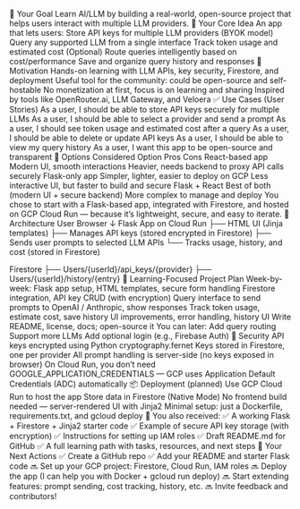 🔧 Your Goal
Learn AI/LLM by building a real-world, open-source project that helps users interact with multiple LLM providers.
🧠 Your Core Idea
An app that lets users:
Store API keys for multiple LLM providers (BYOK model)
Query any supported LLM from a single interface
Track token usage and estimated cost
(Optional) Route queries intelligently based on cost/performance
Save and organize query history and responses
🧪 Motivation
Hands-on learning with LLM APIs, key security, Firestore, and deployment
Useful tool for the community: could be open-source and self-hostable
No monetization at first, focus is on learning and sharing
Inspired by tools like OpenRouter.ai, LLM Gateway, and Veloera
✅ Use Cases (User Stories)
As a user, I should be able to store API keys securely for multiple LLMs
As a user, I should be able to select a provider and send a prompt
As a user, I should see token usage and estimated cost after a query
As a user, I should be able to delete or update API keys
As a user, I should be able to view my query history
As a user, I want this app to be open-source and transparent
🔁 Options Considered
Option	Pros	Cons
React-based app	Modern UI, smooth interactions	Heavier, needs backend to proxy API calls securely
Flask-only app	Simpler, lighter, easier to deploy on GCP	Less interactive UI, but faster to build and secure
Flask + React	Best of both (modern UI + secure backend)	More complex to manage and deploy
You chose to start with a Flask-based app, integrated with Firestore, and hosted on GCP Cloud Run — because it’s lightweight, secure, and easy to iterate.
🧱 Architecture
User Browser
   ↓
Flask App on Cloud Run
   ├── HTML UI (Jinja templates)
   ├── Manages API keys (stored encrypted in Firestore)
   ├── Sends user prompts to selected LLM APIs
   └── Tracks usage, history, and cost (stored in Firestore)

Firestore
   ├── Users/{userId}/api_keys/{provider}
   ├── Users/{userId}/history/{entry}
📅 Learning-Focused Project Plan
Week-by-week:
Flask app setup, HTML templates, secure form handling
Firestore integration, API key CRUD (with encryption)
Query interface to send prompts to OpenAI / Anthropic, show responses
Track token usage, estimate cost, save history
UI improvements, error handling, history UI
Write README, license, docs; open-source it
You can later:
Add query routing
Support more LLMs
Add optional login (e.g., Firebase Auth)
🔐 Security
API keys encrypted using Python cryptography.fernet
Keys stored in Firestore, one per provider
All prompt handling is server-side (no keys exposed in browser)
On Cloud Run, you don’t need GOOGLE_APPLICATION_CREDENTIALS — GCP uses Application Default Credentials (ADC) automatically
📦 Deployment (planned)
Use GCP Cloud Run to host the app
Store data in Firestore (Native Mode)
No frontend build needed — server-rendered UI with Jinja2
Minimal setup: just a Dockerfile, requirements.txt, and gcloud deploy
🧰 You also received:
✅ A working Flask + Firestore + Jinja2 starter code
✅ Example of secure API key storage (with encryption)
✅ Instructions for setting up IAM roles
✅ Draft README.md for GitHub
✅ A full learning path with tasks, resources, and next steps
🚀 Your Next Actions
✅ Create a GitHub repo
✅ Add your README and starter Flask code
🔜 Set up your GCP project: Firestore, Cloud Run, IAM roles
🔜 Deploy the app (I can help you with Docker + gcloud run deploy)
🔜 Start extending features: prompt sending, cost tracking, history, etc.
🔜 Invite feedback and contributors!
